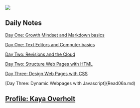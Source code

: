 ![](https://cdn.cnn.com/cnnnext/dam/assets/150103074330-hubble-space-background-2-large-169.jpg)

## Daily Notes
  [Day One: Growth Mindset and Markdown basics](Read01.md)
  
  [Day One: Text Editors and Computer basics](Read02.md)
  
  [Day Two: Revisions and the Cloud](Read03.md)
  
  [Day Two: Structure Web Pages with HTML](Read04.md)
  
  [Day Three: Design Web Pages with CSS](Read05.md)
  
  [Day Three: Dynamic Webpages with Javascript]{Read06a.md)
  
## [Profile: Kaya Overholt](personal.md)
